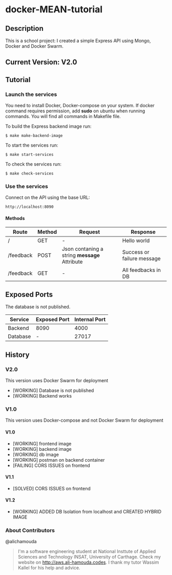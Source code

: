 # docker-MEAN-tutorial



## Description
This is a school project: I created a simple Express API using Mongo, Docker and Docker Swarm.

## Current Version: V2.0

## Tutorial
### Launch the services
You need to install Docker, Docker-compose on your system.
If docker command requires permission, add **sudo** on ubuntu when running commands.
You will find all commands in Makefile file.

To build the Express backend image run:

```
$ make make-backend-image
```
To start the services run:
```
$ make start-services
```
To check the services run:
```
$ make check-services
```
### Use the services
Connect on the API using the base URL:
```
http://localhost:8090
```
#### Methods

Route | Method | Request | Response
------|--------|---------|--
/|GET|-|Hello world
/feedback|POST| Json contaning a string **message** Attribute| Success or failure message
/feedback|GET|-|All feedbacks in DB


## Exposed Ports
The database is not published.

Service | Exposed Port | Internal Port
---------|-------------|---------
Backend| 8090 | 4000
Database | - | 27017




## History
### V2.0
This version uses Docker Swarm for deployment

- [WORKING] Database is not published
- [WORKING] Backend works


### V1.0
This version uses Docker-compose and not Docker Swarm for deployment
#### V1.0

- [WORKING] frontend image 
- [WORKING] backend image
- [WORKING] db image
- [WORKING] postman on backend container
- [FAILING] CORS ISSUES on frontend

#### V1.1
- [SOLVED] CORS ISSUES on frontend

#### V1.2
- [WORKING] ADDED DB Isolation from localhost and CREATED HYBRID IMAGE

### About Contributors

@alichamouda
> I'm a software engineering student at National Insttute of Applied Sciences and Technology INSAT, University of Carthage.
>Check my website on http://aws.ali-hamouda.codes.
I thank my tutor Wassim Kallel for his help and advice.